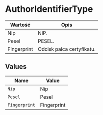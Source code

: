 # AuthorIdentifierType

| Wartość | Opis |
| --- | --- |
| Nip | NIP. |
| Pesel | PESEL. |
| Fingerprint | Odcisk palca certyfikatu. |



## Values

| Name          | Value         |
| ------------- | ------------- |
| `Nip`         | Nip           |
| `Pesel`       | Pesel         |
| `Fingerprint` | Fingerprint   |